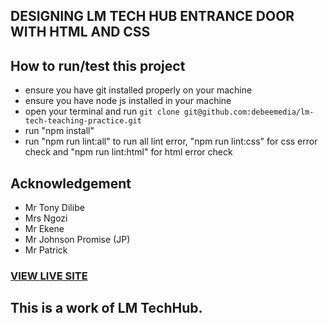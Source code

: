 ## DESIGNING LM TECH HUB ENTRANCE DOOR WITH HTML AND CSS

## How to run/test this project
* ensure you have git installed properly on your machine
* ensure you have node js installed in your machine
* open your terminal and run `git clone git@github.com:debeemedia/lm-tech-teaching-practice.git`
* run "npm install"
* run "npm run lint:all" to run all lint error, "npm run lint:css" for css error check and "npm run lint:html" for html error check

## Acknowledgement
* Mr Tony Dilibe
* Mrs Ngozi
* Mr Ekene
* Mr Johnson Promise (JP)
* Mr Patrick

### [VIEW LIVE SITE](https://debeemedia.github.io/lm-tech-teaching-practice/)

## This is a work of LM TechHub.
